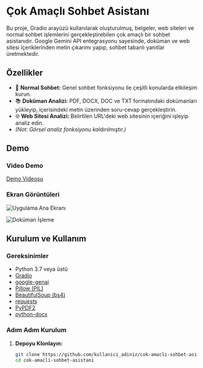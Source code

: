 # Çok Amaçlı Sohbet Asistanı

Bu proje, Gradio arayüzü kullanılarak oluşturulmuş, belgeler, web siteleri ve normal sohbet işlemlerini gerçekleştirebilen çok amaçlı bir sohbet asistanıdır. Google Gemini API entegrasyonu sayesinde, doküman ve web sitesi içeriklerinden metin çıkarımı yapıp, sohbet tabanlı yanıtlar üretmektedir.

## Özellikler
- 💬 **Normal Sohbet:** Genel sohbet fonksiyonu ile çeşitli konularda etkileşim kurun.
- 📚 **Doküman Analizi:** PDF, DOCX, DOC ve TXT formatındaki dokümanları yükleyip, içerisindeki metin üzerinden soru-cevap gerçekleştirin.
- 🌐 **Web Sitesi Analizi:** Belirtilen URL'deki web sitesinin içeriğini işleyip analiz edin.
- *(Not: Görsel analiz fonksiyonu kaldırılmıştır.)*

## Demo

### Video Demo
[Demo Videosu](https://youtu.be/your-demo-video-link)  


### Ekran Görüntüleri
![Uygulama Ana Ekranı](https://github.com/user-attachments/assets/4c9ed511-ace9-4c6e-a88e-68e9387d66ca)

![Doküman İşleme](https://github.com/user-attachments/assets/7c4e0752-8def-4e02-91be-45acdbbeab18)

## Kurulum ve Kullanım

### Gereksinimler
- Python 3.7 veya üstü
- [Gradio](https://gradio.app/)
- [google-genai](https://pypi.org/project/google-genai/)
- [Pillow (PIL)](https://pillow.readthedocs.io/)
- [BeautifulSoup (bs4)](https://www.crummy.com/software/BeautifulSoup/)
- [requests](https://requests.readthedocs.io/)
- [PyPDF2](https://pypi.org/project/PyPDF2/)
- [python-docx](https://python-docx.readthedocs.io/)

### Adım Adım Kurulum

1. **Depoyu Klonlayın:**
   ```bash
   git clone https://github.com/kullanici_adiniz/cok-amacli-sohbet-asistani.git
   cd cok-amacli-sohbet-asistani
